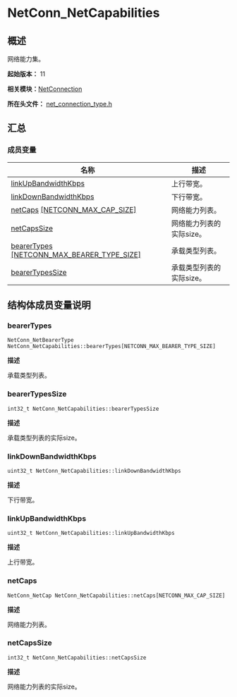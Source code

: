 # NetConn_NetCapabilities


## 概述

网络能力集。

**起始版本：** 11

**相关模块：**[NetConnection](_net_connection.md)

**所在头文件：** [net_connection_type.h](net__connection__type_8h.md#net_connection_typeh)

## 汇总


### 成员变量

| 名称 | 描述 | 
| -------- | -------- |
| [linkUpBandwidthKbps](#linkupbandwidthkbps) | 上行带宽。 | 
| [linkDownBandwidthKbps](#linkdownbandwidthkbps) | 下行带宽。 | 
| [netCaps](#netcaps) [[NETCONN_MAX_CAP_SIZE]](_net_connection.md#宏定义) | 网络能力列表。 | 
| [netCapsSize](#netcapssize) | 网络能力列表的实际size。 | 
| [bearerTypes](#bearertypes) [[NETCONN_MAX_BEARER_TYPE_SIZE]](_net_connection.md#宏定义) | 承载类型列表。 | 
| [bearerTypesSize](#bearertypessize) | 承载类型列表的实际size。 | 


## 结构体成员变量说明


### bearerTypes

```
NetConn_NetBearerType NetConn_NetCapabilities::bearerTypes[NETCONN_MAX_BEARER_TYPE_SIZE]
```

**描述**

承载类型列表。


### bearerTypesSize

```
int32_t NetConn_NetCapabilities::bearerTypesSize
```

**描述**

承载类型列表的实际size。


### linkDownBandwidthKbps

```
uint32_t NetConn_NetCapabilities::linkDownBandwidthKbps
```

**描述**

下行带宽。


### linkUpBandwidthKbps

```
uint32_t NetConn_NetCapabilities::linkUpBandwidthKbps
```

**描述**

上行带宽。


### netCaps

```
NetConn_NetCap NetConn_NetCapabilities::netCaps[NETCONN_MAX_CAP_SIZE]
```

**描述**

网络能力列表。


### netCapsSize

```
int32_t NetConn_NetCapabilities::netCapsSize
```

**描述**

网络能力列表的实际size。
